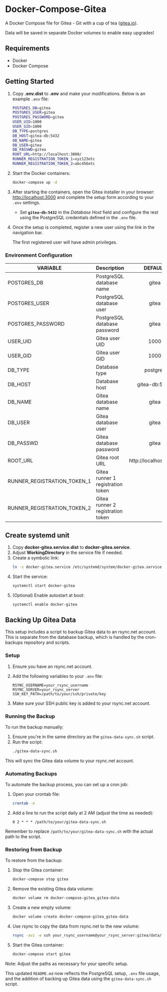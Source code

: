 # Docker-Compose-Gitea

A Docker Compose file for Gitea - Git with a cup of tea ([gitea.io](https://gitea.io)).

Data will be saved in separate Docker volumes to enable easy upgrades!

## Requirements

* Docker
* Docker Compose

## Getting Started

1. Copy **.env.dist** to **.env** and make your modifications. Below is an example `.env` file:
    ```bash
    POSTGRES_DB=gitea
    POSTGRES_USER=gitea
    POSTGRES_PASSWORD=gitea
    USER_UID=1000
    USER_GID=1000
    DB_TYPE=postgres
    DB_HOST=gitea-db:5432
    DB_NAME=gitea
    DB_USER=gitea
    DB_PASSWD=gitea
    ROOT_URL=http://localhost:3000/
    RUNNER_REGISTRATION_TOKEN_1=xyz123etc
    RUNNER_REGISTRATION_TOKEN_2=abc456etc
    ```

2. Start the Docker containers:
    ```bash
    docker-compose up -d
    ```

3. After starting the containers, open the Gitea installer in your browser: [http://localhost:3000](http://localhost:3000) and complete the setup form according to your `.env` settings.

    - Set **`gitea-db:5432`** in the _Database Host_ field and configure the rest using the PostgreSQL credentials defined in the `.env` file.

4. Once the setup is completed, register a new user using the link in the navigation bar.

    The first registered user will have admin privileges.

### Environment Configuration

| VARIABLE                   | Description                       | DEFAULT       |
|----------------------------|-----------------------------------|:-------------:|
| POSTGRES_DB           | PostgreSQL database name          |gitea          |
| POSTGRES_USER         | PostgreSQL database user          |gitea          |
| POSTGRES_PASSWORD     | PostgreSQL database password      |gitea          |
| USER_UID              | Gitea user UID                    |1000           |
| USER_GID              | Gitea user GID                    |1000           |
| DB_TYPE               | Database type                     |postgres       |
| DB_HOST               | Database host                     |gitea-db:5432  |
| DB_NAME               | Gitea database name               |gitea          |
| DB_USER               | Gitea database user               |gitea          |
| DB_PASSWD             | Gitea database password           |gitea          |
| ROOT_URL              | Gitea root URL                    |http://localhost:3000/ |
| RUNNER_REGISTRATION_TOKEN_1| Gitea runner 1 registration token |               |
| RUNNER_REGISTRATION_TOKEN_2| Gitea runner 2 registration token |               |

## Create systemd unit

1. Copy **docker-gitea.service.dist** to **docker-gitea.service**.
2. Adjust **WorkingDirectory** in the service file if needed.
3. Create a symbolic link: 
    ```bash
    ln -s docker-gitea.service /etc/systemd/system/docker-gitea.service
    ```
4. Start the service: 
    ```bash
    systemctl start docker-gitea
    ```
5. (Optional) Enable autostart at boot:
    ```bash
    systemctl enable docker-gitea
    ```

## Backing Up Gitea Data

This setup includes a script to backup Gitea data to an rsync.net account. This is separate from the database backup, which is handled by the cron-backups repository and scripts.

### Setup

1. Ensure you have an rsync.net account.

2. Add the following variables to your `.env` file:
   ```
   RSYNC_USERNAME=your_rsync_username
   RSYNC_SERVER=your_rsync_server
   SSH_KEY_PATH=/path/to/your/ssh/private/key
   ```

3. Make sure your SSH public key is added to your rsync.net account.

### Running the Backup

To run the backup manually:

1. Ensure you're in the same directory as the `gitea-data-sync.sh` script.
2. Run the script:
   ```bash
   ./gitea-data-sync.sh
   ```

This will sync the Gitea data volume to your rsync.net account.

### Automating Backups

To automate the backup process, you can set up a cron job:

1. Open your crontab file:
   ```bash
   crontab -e
   ```

2. Add a line to run the script daily at 2 AM (adjust the time as needed):
   ```
   0 2 * * * /path/to/your/gitea-data-sync.sh
   ```

Remember to replace `/path/to/your/gitea-data-sync.sh` with the actual path to the script.

### Restoring from Backup

To restore from the backup:

1. Stop the Gitea container:
   ```bash
   docker-compose stop gitea
   ```

2. Remove the existing Gitea data volume:
   ```bash
   docker volume rm docker-compose-gitea_gitea-data
   ```

3. Create a new empty volume:
   ```bash
   docker volume create docker-compose-gitea_gitea-data
   ```

4. Use rsync to copy the data from rsync.net to the new volume:
   ```bash
   rsync -avz -e ssh your_rsync_username@your_rsync_server:gitea/data/ /var/snap/docker/common/var-lib-docker/volumes/docker-compose-gitea_gitea-data/_data/
   ```

5. Start the Gitea container:
   ```bash
   docker-compose start gitea
   ```

Note: Adjust the paths as necessary for your specific setup.

This updated `README.md` now reflects the PostgreSQL setup, `.env` file usage, and the addition of backing up Gitea data using the `gitea-data-sync.sh` script.

